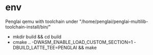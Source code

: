 # env

Penglai qemu with toolchain under "/home/penglai/penglai-multilib-toolchain-install/bin/"

* mkdir build && cd build
* cmake .. -DWASM_ENABLE_LOAD_CUSTOM_SECTION=1  -DBUILD_LATTE_TEE=PENGLAI && make
